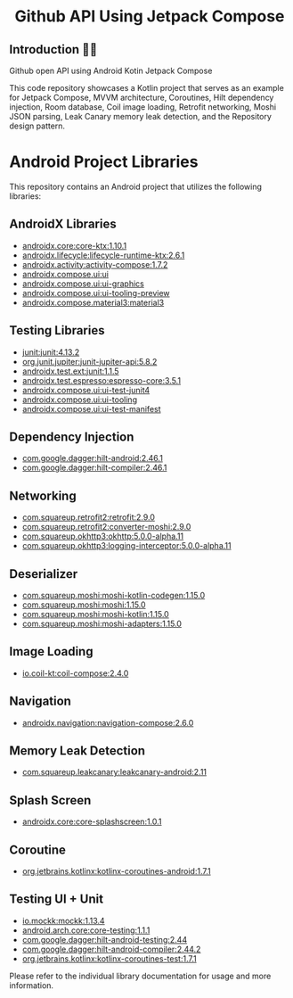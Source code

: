 <h1 align="center">Github API Using Jetpack Compose</h1>

## Introduction 🙋‍♂️

Github open API using Android Kotin Jetpack Compose

This code repository showcases a Kotlin project that serves as an example for Jetpack Compose, MVVM architecture, Coroutines, Hilt dependency injection, Room database, Coil image loading, Retrofit networking, Moshi JSON parsing, Leak Canary memory leak detection, and the Repository design pattern.

# Android Project Libraries

This repository contains an Android project that utilizes the following libraries:

## AndroidX Libraries

- [androidx.core:core-ktx:1.10.1](https://developer.android.com/jetpack/androidx/releases/core)
- [androidx.lifecycle:lifecycle-runtime-ktx:2.6.1](https://developer.android.com/jetpack/androidx/releases/lifecycle)
- [androidx.activity:activity-compose:1.7.2](https://developer.android.com/jetpack/androidx/releases/activity)
- [androidx.compose.ui:ui](https://developer.android.com/jetpack/androidx/releases/compose-ui)
- [androidx.compose.ui:ui-graphics](https://developer.android.com/jetpack/androidx/releases/compose-ui-graphics)
- [androidx.compose.ui:ui-tooling-preview](https://developer.android.com/jetpack/androidx/releases/compose-ui-tooling-preview)
- [androidx.compose.material3:material3](https://developer.android.com/jetpack/androidx/releases/compose-material3)

## Testing Libraries

- [junit:junit:4.13.2](https://junit.org/junit4/)
- [org.junit.jupiter:junit-jupiter-api:5.8.2](https://junit.org/junit5/)
- [androidx.test.ext:junit:1.1.5](https://developer.android.com/jetpack/androidx/releases/test)
- [androidx.test.espresso:espresso-core:3.5.1](https://developer.android.com/training/testing/espresso)
- [androidx.compose.ui:ui-test-junit4](https://developer.android.com/jetpack/androidx/releases/compose-ui)
- [androidx.compose.ui:ui-tooling](https://developer.android.com/jetpack/androidx/releases/compose-ui)
- [androidx.compose.ui:ui-test-manifest](https://developer.android.com/jetpack/androidx/releases/compose-ui)

## Dependency Injection

- [com.google.dagger:hilt-android:2.46.1](https://dagger.dev/hilt/)
- [com.google.dagger:hilt-compiler:2.46.1](https://dagger.dev/hilt/)

## Networking

- [com.squareup.retrofit2:retrofit:2.9.0](https://square.github.io/retrofit/)
- [com.squareup.retrofit2:converter-moshi:2.9.0](https://github.com/square/retrofit/tree/master/retrofit-converters/moshi)
- [com.squareup.okhttp3:okhttp:5.0.0-alpha.11](https://square.github.io/okhttp/)
- [com.squareup.okhttp3:logging-interceptor:5.0.0-alpha.11](https://square.github.io/okhttp/)

## Deserializer

- [com.squareup.moshi:moshi-kotlin-codegen:1.15.0](https://github.com/square/moshi)
- [com.squareup.moshi:moshi:1.15.0](https://github.com/square/moshi)
- [com.squareup.moshi:moshi-kotlin:1.15.0](https://github.com/square/moshi)
- [com.squareup.moshi:moshi-adapters:1.15.0](https://github.com/square/moshi)

## Image Loading

- [io.coil-kt:coil-compose:2.4.0](https://github.com/coil-kt/coil)

## Navigation

- [androidx.navigation:navigation-compose:2.6.0](https://developer.android.com/jetpack/androidx/releases/navigation)

## Memory Leak Detection

- [com.squareup.leakcanary:leakcanary-android:2.11](https://github.com/square/leakcanary)

## Splash Screen

- [androidx.core:core-splashscreen:1.0.1](https://developer.android.com/jetpack/androidx/releases/core-splashscreen)

## Coroutine

- [org.jetbrains.kotlinx:kotlinx-coroutines-android:1.7.1](https://github.com/Kotlin/kotlinx.coroutines)

## Testing UI + Unit

- [io.mockk:mockk:1.13.4](https://mockk.io/)
- [android.arch.core:core-testing:1.1.1](https://developer.android.com/topic/libraries/architecture/testing)
- [com.google.dagger:hilt-android-testing:2.44](https://dagger.dev/hilt/testing)
- [com.google.dagger:hilt-android-compiler:2.44.2](https://dagger.dev/hilt/testing)
- [org.jetbrains.kotlinx:kotlinx-coroutines-test:1.7.1](https://github.com/Kotlin/kotlinx.coroutines)

Please refer to the individual library documentation for usage and more information.

